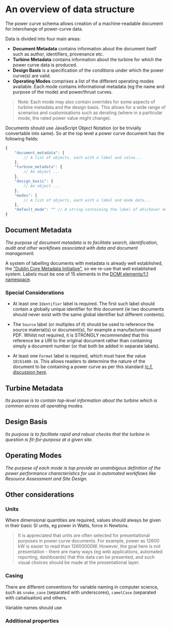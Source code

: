 # An overview of data structure

The power curve schema allows creation of a machine-readable document for interchange of power-curve data.

Data is divided into four main areas:

- **Document Metadata** contains information about the document itself such as author, identifiers, provenance etc.
- **Turbine Metadata** contains information about the turbine for which the power curve data is produced.
- **Design Basis** is a specification of the conditions under which the power curve(s) are valid.
- **Operating Modes** comprises a list of the different operating modes available. Each mode contains informational metadata (eg the name and purpose of the mode) and power/thrust curves.

> Note: Each mode may also contain overrides for some aspects of turbine metadata and the design basis. This allows for a wide range of scenarios and customisations such as derating (where in a particular mode, the rated power value might change).

Documents should use JavaScript Object Notation (or be trivially convertable into same). So at the top level a power curve document has the following fields:

```js
{
    "document_metadata": [
        // A list of objects, each with a label and value...
    ],
    "turbine_metadata": {
        // An object ...
    },
    "design_basis": {
        // An object ...
    },
    "modes": [
        // A list of objects, each with a label and mode data...
    ],
    "default_mode": "" // A string containing the label of whichever mode is the default
}
```

## Document Metadata

_The purpose of document metadata is to facilitate search, identification, audit and other workflows associated with data and document management._

A system of labelling documents with metadata is already well established, the ["Dublin Core Metadata Initiative"](https://www.dublincore.org/), so we re-use that well established system. Labels must be one of 15 elements in the [DCMI elements/1.1 namespace](https://www.dublincore.org/specifications/dublin-core/dcmi-terms/#section-3).

### Special Considerations

- At least one `Identifier` label is required. The first such label should contain a globally unique identifier for this document (ie two documents should never exist with the same global identifier but different contents).

- The `Source` label (or multiples of it) should be used to reference the source material(s) or document(s), for example a manufacturer-issued PDF. Whilst not required, it is STRONGLY recommended that this reference be a URI to the original document rather than containing simply a document number (or that both be added in separate labels).

- At least one `Format` label is required, which must have the value `IEC61400-16`. This allows readers to determine the nature of the document to be containing a power curve as per this standard [(c.f. discussion here](https://github.com/octue/power-curve-schema/issues/18).

## Turbine Metadata

_Its purpose is to contain top-level information about the turbine which is common across all operating modes._

## Design Basis

_Its purpose is to facilitate rapid and robust checks that the turbine in question is fit-for-purpose at a given site._

## Operating Modes

_The purpose of each mode is top provide an unambigous definition of the power performance characteristics for use in automated workflows like Resource Assessment and Site Design._

## Other considerations

### Units

Where dimensional quantities are required, values should always be given in their basic SI units, eg power in Watts, force in Newtons.

> It is appreciated that units are often selected for presentational purposes in power curve documents. For example, power as 12600 kW is easier to read than 12600000W. However, the goal here is not presentation - there are many ways (eg web applications, automated reporting, dashboards) that this data can be presented, and such visual choices should be made at the presentational layer.

### Casing

There are different conventions for variable naming in computer science, such as `snake_case` (separated with underscores), `camelCase` (separated with caitalisaiton) and others.

Variable names should use

### Additional properties

```

```
